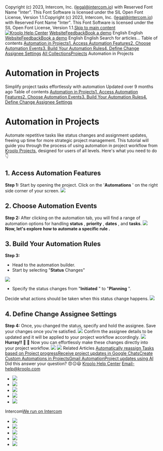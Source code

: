 Copyright (c) 2023, Intercom, Inc. (legal@intercom.io) with Reserved Font Name "Inter". This Font Software is licensed under the SIL Open Font License, Version 1.1.Copyright (c) 2023, Intercom, Inc. (legal@intercom.io) with Reserved Font Name "Inter". This Font Software is licensed under the SIL Open Font License, Version 1.1.[Skip to main content](https://help.kroolo.com/en/articles/9334694-automation-in-projects#main-content)
[![Kroolo Help Center](https://downloads.intercomcdn.com/i/o/h4qkzypg/611116/ee699fbf23fef0f6d8d4f666d84c/37cdcedd14003d8fdcfdeda0a05c09cb)](https://help.kroolo.com/en/)
[Website](https://kroolo.com/)[Feedback](https://kroolo.featurebase.app/)[Book a demo](https://kroolo.com/book-demo)
English
English
[Website](https://kroolo.com/)[Feedback](https://kroolo.featurebase.app/)[Book a demo](https://kroolo.com/book-demo)
English
English
Search for articles...
Table of contents
[Automation in Projects](https://help.kroolo.com/en/articles/9334694-automation-in-projects#h_145a711b56)[1. Access Automation Features](https://help.kroolo.com/en/articles/9334694-automation-in-projects#h_95af6839cd)[2. Choose Automation Events](https://help.kroolo.com/en/articles/9334694-automation-in-projects#h_2a98710573)[3. Build Your Automation Rules](https://help.kroolo.com/en/articles/9334694-automation-in-projects#h_09745e8944)[4. Define Change Assignee Settings](https://help.kroolo.com/en/articles/9334694-automation-in-projects#h_9d85d6914c)
[All Collections](https://help.kroolo.com/en/)[Projects](https://help.kroolo.com/en/collections/9118210-projects)
Automation in Projects
# Automation in Projects
Simplify project tasks effortlessly with automation
Updated over 9 months ago
Table of contents
[Automation in Projects](https://help.kroolo.com/en/articles/9334694-automation-in-projects#h_145a711b56)[1. Access Automation Features](https://help.kroolo.com/en/articles/9334694-automation-in-projects#h_95af6839cd)[2. Choose Automation Events](https://help.kroolo.com/en/articles/9334694-automation-in-projects#h_2a98710573)[3. Build Your Automation Rules](https://help.kroolo.com/en/articles/9334694-automation-in-projects#h_09745e8944)[4. Define Change Assignee Settings](https://help.kroolo.com/en/articles/9334694-automation-in-projects#h_9d85d6914c)
# Automation in Projects
Automate repetitive tasks like status changes and assignment updates, freeing up time for more strategic project management.
This tutorial will guide you through the process of using automation in project workflow from [Kroolo Projects](https://kroolo.com/features/projects), designed for users of all levels. Here's what you need to do👇
## 1. Access Automation Features
**Step 1:** Start by opening the project. Click on the '**Automations** ' on the right side corner of your screen.
[![](https://kroolo-e0b70269b6e2.intercom-attachments-1.com/i/o/1052590602/9e523796b53cf9f3acc3187f/572fc02b-d2eb-468f-94c4-b3d10106f9ac.gif?expires=1747842300&signature=4ba4e40bb9a5b1c2902ba17c5b34f5db2c0c04f82ebb77c64cfcec0a8cfabac8&req=dSAiFMx3nYdfW%2FMW1HO4zYUVBKO7by4o7SvMQiuv5NgdnRV9IQXTJMTol8ni%0Aq3waAG8e0EeD%2B%2FI6fFU%3D%0A)](https://kroolo-e0b70269b6e2.intercom-attachments-1.com/i/o/1052590602/9e523796b53cf9f3acc3187f/572fc02b-d2eb-468f-94c4-b3d10106f9ac.gif?expires=1747842300&signature=4ba4e40bb9a5b1c2902ba17c5b34f5db2c0c04f82ebb77c64cfcec0a8cfabac8&req=dSAiFMx3nYdfW%2FMW1HO4zYUVBKO7by4o7SvMQiuv5NgdnRV9IQXTJMTol8ni%0Aq3waAG8e0EeD%2B%2FI6fFU%3D%0A)
## 2. Choose Automation Events
**Step 2:** After clicking on the automation tab, you will find a range of automation options for handling **status** , **priority** , **dates** , and **tasks**.
[![](https://kroolo-e0b70269b6e2.intercom-attachments-1.com/i/o/1052590604/783bb0f74c2a136d3935e8ab/8c79bb47-45a0-47b3-8b2d-e21125ade1b6.gif?expires=1747842300&signature=2a7e5ee339f225d2146963904861cfb722e547fe5f940e9cb7de3c2ec48e307a&req=dSAiFMx3nYdfXfMW1HO4zZJWoF4Jh5T5o19UdBj4C3PXHy77Sg559Q2HMOPE%0ANVGe6V9nDPv%2BOCERon0%3D%0A)](https://kroolo-e0b70269b6e2.intercom-attachments-1.com/i/o/1052590604/783bb0f74c2a136d3935e8ab/8c79bb47-45a0-47b3-8b2d-e21125ade1b6.gif?expires=1747842300&signature=2a7e5ee339f225d2146963904861cfb722e547fe5f940e9cb7de3c2ec48e307a&req=dSAiFMx3nYdfXfMW1HO4zZJWoF4Jh5T5o19UdBj4C3PXHy77Sg559Q2HMOPE%0ANVGe6V9nDPv%2BOCERon0%3D%0A)
**Now, let's explore how to automate a specific rule .**
## 3. Build Your Automation Rules
**Step 3:**
  * Head to the automation builder.
  * Start by selecting "**Status** Changes"


[![](https://kroolo-e0b70269b6e2.intercom-attachments-1.com/i/o/1052590606/f4ad4f60d51b8bb93e1dacb8/dc79f491-4343-4b09-9aca-d74afbc4ae0e.gif?expires=1747842300&signature=eb9186e11ef53955aeceba67a0d2528dca0d3159d80ef9995e24e6a500ed50db&req=dSAiFMx3nYdfX%2FMW1HO4zVVpmHc1tqpF53Ad8dj51NGEusV%2BVIDxTtl5vqV%2B%0ACkzLw9MvnZS2mXE0nFE%3D%0A)](https://kroolo-e0b70269b6e2.intercom-attachments-1.com/i/o/1052590606/f4ad4f60d51b8bb93e1dacb8/dc79f491-4343-4b09-9aca-d74afbc4ae0e.gif?expires=1747842300&signature=eb9186e11ef53955aeceba67a0d2528dca0d3159d80ef9995e24e6a500ed50db&req=dSAiFMx3nYdfX%2FMW1HO4zVVpmHc1tqpF53Ad8dj51NGEusV%2BVIDxTtl5vqV%2B%0ACkzLw9MvnZS2mXE0nFE%3D%0A)
  * Specify the status changes from "**Initiated** " to "**Planning** ". 


Decide what actions should be taken when this status change happens.
[![](https://kroolo-e0b70269b6e2.intercom-attachments-1.com/i/o/1052590609/103d41a54493db39fac5dec3/b0558273-eecb-41d8-9889-8f41d3a98bbc.gif?expires=1747842300&signature=b98f1183dc1e72de999b40f3b20cf2ea687ae80c19e89080eacb2c3fbf1f3d17&req=dSAiFMx3nYdfUPMW1HO4zfC76homKTVjKnJbDaLVjUwUJBt%2Bkfpf4IZlKFvr%0AwnhAegl9BKHrLHwk%2B%2Fc%3D%0A)](https://kroolo-e0b70269b6e2.intercom-attachments-1.com/i/o/1052590609/103d41a54493db39fac5dec3/b0558273-eecb-41d8-9889-8f41d3a98bbc.gif?expires=1747842300&signature=b98f1183dc1e72de999b40f3b20cf2ea687ae80c19e89080eacb2c3fbf1f3d17&req=dSAiFMx3nYdfUPMW1HO4zfC76homKTVjKnJbDaLVjUwUJBt%2Bkfpf4IZlKFvr%0AwnhAegl9BKHrLHwk%2B%2Fc%3D%0A)
## 4. Define Change Assignee Settings
**Step 4:** Once, you changed the status, specify and hold the assignee. Save your changes once you're satisfied.
[![](https://kroolo-e0b70269b6e2.intercom-attachments-1.com/i/o/1052590610/04cf4045d70db3c7d0ffe7e9/0b2342da-3608-46a1-9699-7202bd2e838c.gif?expires=1747842300&signature=29982a1ac6bfe068c7fa754240e75aed09c4ad485f34c737237440fe5a9bcd06&req=dSAiFMx3nYdeWfMW1HO4zTNHP5feLjx9xVj8LcdG0N15EE2Eo5WegcvocdLC%0AO4JU66uNrAwdwZlY7JE%3D%0A)](https://kroolo-e0b70269b6e2.intercom-attachments-1.com/i/o/1052590610/04cf4045d70db3c7d0ffe7e9/0b2342da-3608-46a1-9699-7202bd2e838c.gif?expires=1747842300&signature=29982a1ac6bfe068c7fa754240e75aed09c4ad485f34c737237440fe5a9bcd06&req=dSAiFMx3nYdeWfMW1HO4zTNHP5feLjx9xVj8LcdG0N15EE2Eo5WegcvocdLC%0AO4JU66uNrAwdwZlY7JE%3D%0A)
Confirm the assignee details to be updated and it will be applied to your project workflow accordingly.
[![](https://kroolo-e0b70269b6e2.intercom-attachments-1.com/i/o/1052590615/efa307e9f0d9e53ae05bc56f/3468b808-0910-41b2-86a1-75da60022fba.gif?expires=1747842300&signature=62d28640f2c760a39c8ce0d1d8aff7aad1b1459299e48b309b529ff7ba0476a5&req=dSAiFMx3nYdeXPMW1HO4zVdhOdVeDp%2BRrBpktxONk%2F80xARr%2FYgLuWQqwFW%2B%0AxY8MKIzGqShiE4pmEYk%3D%0A)](https://kroolo-e0b70269b6e2.intercom-attachments-1.com/i/o/1052590615/efa307e9f0d9e53ae05bc56f/3468b808-0910-41b2-86a1-75da60022fba.gif?expires=1747842300&signature=62d28640f2c760a39c8ce0d1d8aff7aad1b1459299e48b309b529ff7ba0476a5&req=dSAiFMx3nYdeXPMW1HO4zVdhOdVeDp%2BRrBpktxONk%2F80xARr%2FYgLuWQqwFW%2B%0AxY8MKIzGqShiE4pmEYk%3D%0A)
**Hurray!! 🎊 🥂**
Now you can effortlessly make these changes directly into your project workflow.
[![](https://kroolo-e0b70269b6e2.intercom-attachments-1.com/i/o/1052590618/f982dcd90f4f53ac8fa95feb/603b1c74-6730-4691-9854-5d5d80f97ee5.gif?expires=1747842300&signature=c29e71657784038865591dd1e7b3913717faf2398a840ad360aa101dd57c5507&req=dSAiFMx3nYdeUfMW1HO4zRTWcP1jH8Lnifny6pXkDTGvf7rWwKG8xXURwuRM%0AetVgg78kd7W77hGR%2BN4%3D%0A)](https://kroolo-e0b70269b6e2.intercom-attachments-1.com/i/o/1052590618/f982dcd90f4f53ac8fa95feb/603b1c74-6730-4691-9854-5d5d80f97ee5.gif?expires=1747842300&signature=c29e71657784038865591dd1e7b3913717faf2398a840ad360aa101dd57c5507&req=dSAiFMx3nYdeUfMW1HO4zRTWcP1jH8Lnifny6pXkDTGvf7rWwKG8xXURwuRM%0AetVgg78kd7W77hGR%2BN4%3D%0A)
[![](https://downloads.intercomcdn.com/i/o/1154179747/c704f78bb19b305c795b4b1d/cta+2.png?expires=1747842300&signature=9395fe2614cdf5ec450f3bca8d21795166084fd83ee6c203224bd4a2193a488f&req=dSEiEsh5lIZbXvMW1HO4za4Z4I5AutWwjW9qbQLzYk8csDO%2BVC4H4Xl5fZ1h%0AbMJO2LnsSxbnw5ph6kI%3D%0A)](https://kroolo.com/)
Related Articles
[Automatically reassign Tasks based on Project progress](https://help.kroolo.com/en/articles/9651839-automatically-reassign-tasks-based-on-project-progress)[Receive project updates in Google Chats](https://help.kroolo.com/en/articles/10040947-receive-project-updates-in-google-chats)[Create Custom Automations in Projects](https://help.kroolo.com/en/articles/10299688-create-custom-automations-in-projects)[Gmail Automation](https://help.kroolo.com/en/articles/10851652-gmail-automation)[Project updates using AI](https://help.kroolo.com/en/articles/10853525-project-updates-using-ai)
Did this answer your question?
😞😐😃
[Kroolo Help Center](https://help.kroolo.com/en/)
Email-help@kroolo.com
  * [![](https://intercom.help/kroolo/assets/svg/icon:social-facebook/FFFFFF)](https://www.facebook.com/profile.php?id=61553808299270)
  * [![](https://intercom.help/kroolo/assets/svg/icon:social-linkedin/FFFFFF)](https://www.linkedin.com/company/getkroolo)
  * [![](https://intercom.help/kroolo/assets/svg/icon:social-instagram/FFFFFF)](https://www.instagram.com/getkroolo)
  * [![](https://intercom.help/kroolo/assets/svg/icon:social-youtube/FFFFFF)](https://www.youtube.com/@getkroolo/featured)
  * [![](https://intercom.help/kroolo/assets/svg/icon:social-twitter-x/FFFFFF)](https://www.twitter.com/getkroolo)


Intercom[We run on Intercom](https://www.intercom.com/intercom-link?company=Kroolo&solution=customer-support&utm_campaign=intercom-link&utm_content=We+run+on+Intercom&utm_medium=help-center&utm_referrer=https%3A%2F%2Fhelp.kroolo.com%2Fen%2Farticles%2F9334694-automation-in-projects&utm_source=desktop-web)
  * [![](https://intercom.help/kroolo/assets/svg/icon:social-facebook/FFFFFF)](https://www.facebook.com/profile.php?id=61553808299270)
  * [![](https://intercom.help/kroolo/assets/svg/icon:social-linkedin/FFFFFF)](https://www.linkedin.com/company/getkroolo)
  * [![](https://intercom.help/kroolo/assets/svg/icon:social-instagram/FFFFFF)](https://www.instagram.com/getkroolo)
  * [![](https://intercom.help/kroolo/assets/svg/icon:social-youtube/FFFFFF)](https://www.youtube.com/@getkroolo/featured)
  * [![](https://intercom.help/kroolo/assets/svg/icon:social-twitter-x/FFFFFF)](https://www.twitter.com/getkroolo)


